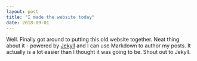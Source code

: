 ```yaml
---
layout: post
title: "I made the website today"
date: 2018-09-01
---
```


Well. Finally got around to putting this old website together. Neat thing about it - powered by [Jekyll](http://jekyllrb.com) and I can use Markdown to author my posts. It actually is a lot easier than I thought it was going to be. Shout out to Jekyll. 
